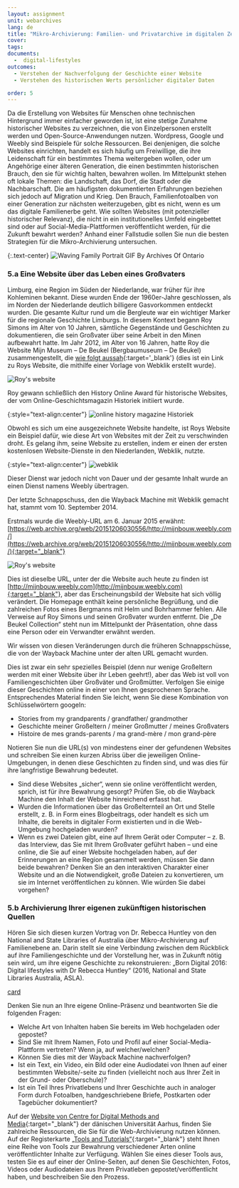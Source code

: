 ```yaml
---
layout: assignment
unit: webarchives
lang: de
title: "Mikro-Archivierung: Familien- und Privatarchive im digitalen Zeitalter"
cover:
tags:
documents:
  -  digital-lifestyles
outcomes:
  - Verstehen der Nachverfolgung der Geschichte einer Website
  - Verstehen des historischen Werts persönlicher digitaler Daten

order: 5
---
```

Da die Erstellung von Websites für Menschen ohne technischen Hintergrund immer einfacher geworden ist, ist eine stetige Zunahme historischer Websites zu verzeichnen, die von Einzelpersonen erstellt werden und Open-Source-Anwendungen nutzen. Wordpress, Google und Weebly sind Beispiele für solche Ressourcen. Bei denjenigen, die solche Websites einrichten, handelt es sich häufig um Freiwillige, die ihre Leidenschaft für ein bestimmtes Thema weitergeben wollen, oder um Angehörige einer älteren Generation, die einen bestimmten historischen Brauch, den sie für wichtig halten, bewahren wollen. Im Mittelpunkt stehen oft lokale Themen: die Landschaft, das Dorf, die Stadt oder die Nachbarschaft. Die am häufigsten dokumentierten Erfahrungen beziehen sich jedoch auf Migration und Krieg. Den Brauch, Familienfotoalben von einer Generation zur nächsten weiterzugeben, gibt es nicht, wenn es um das digitale Familienerbe geht. Wie sollten Websites (mit potenzieller historischer Relevanz), die nicht in ein institutionelles Umfeld eingebettet sind oder auf Social-Media-Plattformen veröffentlicht werden, für die Zukunft bewahrt werden? Anhand einer Fallstudie sollen Sie nun die besten Strategien für die Mikro-Archivierung untersuchen.

{:.text-center}
![Waving Family Portrait GIF By Archives Of Ontario](https://i.giphy.com/media/9XWiUASpHCdeTQZDWV/giphy.webp "Waving Family Portrait GIF By Archives Of Ontario")

<!-- more -->

<!-- briefing-student -->

### 5.a Eine Website über das Leben eines Großvaters
<!-- section-contents -->

Limburg, eine Region im Süden der Niederlande, war früher für ihre Kohleminen bekannt. Diese wurden Ende der 1960er-Jahre geschlossen, als im Norden der Niederlande deutlich billigere Gasvorkommen entdeckt wurden. Die gesamte Kultur rund um die Bergleute war ein wichtiger Marker für die regionale Geschichte Limburgs. In diesem Kontext begann Roy Simons im Alter von 10 Jahren, sämtliche Gegenstände und Geschichten zu dokumentieren, die sein Großvater über seine Arbeit in den Minen aufbewahrt hatte. Im Jahr 2012, im Alter von 16 Jahren, hatte Roy die Website Mijn Museum – De Beukel (Bergbaumuseum – De Beukel) zusammengestellt, die [wie folgt aussah](https://web.archive.org/web/20061213192809/http://www.webklik.nl/index.php){:target='_blank'} (dies ist ein Link zu Roys Website, die mithilfe einer Vorlage von Webklik erstellt wurde).

![Roy's website](/../../assets/images/BeukelB.png "Roy's website")


Roy gewann schließlich den History Online Award für historische Websites, der vom Online-Geschichtsmagazin Historiek initiiert wurde.

{:style="text-align:center"}
![online history magazine Historiek](/../../assets/images/Historiek.png "online history magazine Historiek")

Obwohl es sich um eine ausgezeichnete Website handelte, ist Roys Website ein Beispiel dafür, wie diese Art von Websites mit der Zeit zu verschwinden droht. Es gelang ihm, seine Website zu erstellen, indem er einen der ersten kostenlosen Website-Dienste in den Niederlanden, Webklik, nutzte.

{:style="text-align:center"}
![webklik](/../../assets/images/webklik.png "webklik")


Dieser Dienst war jedoch nicht von Dauer und der gesamte Inhalt wurde an einen Dienst namens Weebly übertragen.

Der letzte Schnappschuss, den die Wayback Machine mit Webklik gemacht hat, stammt vom 10. September 2014.

Erstmals wurde die Weebly-URL am 6. Januar 2015 erwähnt: [https://web.archive.org/web/20151206030556/http://mijnbouw.weebly.com/](https://web.archive.org/web/20151206030556/http://mijnbouw.weebly.com/){:target="_blank"}

![Roy's website](/../../assets/images/BeukelA.png "Roy's website")

Dies ist dieselbe URL, unter der die Website auch heute zu finden ist [http://mijnbouw.weebly.com](http://mijnbouw.weebly.com){:target="_blank"}, aber das Erscheinungsbild der Website hat sich völlig verändert. Die Homepage enthält keine persönliche Begrüßung, und die zahlreichen Fotos eines Bergmanns mit Helm und Bohrhammer fehlen. Alle Verweise auf Roy Simons und seinen Großvater wurden entfernt. Die „De Beukel Collection“ steht nun im Mittelpunkt der Präsentation, ohne dass eine Person oder ein Verwandter erwähnt werden.

Wir wissen von diesen Veränderungen durch die früheren Schnappschüsse, die von der Wayback Machine unter der alten URL gemacht wurden.

Dies ist zwar ein sehr spezielles Beispiel (denn nur wenige Großeltern werden mit einer Website über ihr Leben geehrt!), aber das Web ist voll von Familiengeschichten über Großväter und Großmütter. Verfolgen Sie einige dieser Geschichten online in einer von Ihnen gesprochenen Sprache. Entsprechendes Material finden Sie leicht, wenn Sie diese Kombination von Schlüsselwörtern googeln:
- Stories from my grandparents / grandfather/ grandmother
- Geschichte meiner Großeltern / meiner Großmutter / meines Großvaters
- Histoire de mes grands-parents / ma grand-mère / mon grand-père

Notieren Sie nun die URL(s) von mindestens einer der gefundenen Websites und schreiben Sie einen kurzen Abriss über die jeweiligen Online-Umgebungen, in denen diese Geschichten zu finden sind, und was dies für ihre langfristige Bewahrung bedeutet.
- Sind diese Websites „sicher“, wenn sie online veröffentlicht werden, sprich, ist für ihre Bewahrung gesorgt? Prüfen Sie, ob die Wayback Machine den Inhalt der Website hinreichend erfasst hat.
- Wurden die Informationen über das Großelternteil an Ort und Stelle erstellt, z. B. in Form eines Blogbeitrags, oder handelt es sich um Inhalte, die bereits in digitaler Form existierten und in die Web-Umgebung hochgeladen wurden?
- Wenn es zwei Dateien gibt, eine auf Ihrem Gerät oder Computer – z. B. das Interview, das Sie mit Ihrem Großvater geführt haben – und eine online, die Sie auf einer Website hochgeladen haben, auf der Erinnerungen an eine Region gesammelt werden, müssen Sie dann beide bewahren? Denken Sie an den interaktiven Charakter einer Website und an die Notwendigkeit, große Dateien zu konvertieren, um sie im Internet veröffentlichen zu können. Wie würden Sie dabei vorgehen?

<!-- section -->

### 5.b Archivierung Ihrer eigenen zukünftigen historischen Quellen
<!-- section-contents -->

Hören Sie sich diesen kurzen Vortrag von Dr. Rebecca Huntley von den National and State Libraries of Australia über Mikro-Archivierung auf Familienebene an. Darin stellt sie eine Verbindung zwischen dem Rückblick auf ihre Familiengeschichte und der Vorstellung her, was in Zukunft nötig sein wird, um ihre eigene Geschichte zu rekonstruieren: „Born Digital 2016: Digital lifestyles with Dr Rebecca Huntley“ (2016, National and State Libraries Australia, ASLA).

[card](digital-lifestyles)

Denken Sie nun an Ihre eigene Online-Präsenz und beantworten Sie die folgenden Fragen:
- Welche Art von Inhalten haben Sie bereits im Web hochgeladen oder gepostet?
- Sind Sie mit Ihrem Namen, Foto und Profil auf einer Social-Media-Plattform vertreten? Wenn ja, auf welcher/welchen?
- Können Sie dies mit der Wayback Machine nachverfolgen?
- Ist ein Text, ein Video, ein Bild oder eine Audiodatei von Ihnen auf einer bestimmten Website/-seite zu finden (vielleicht noch aus Ihrer Zeit in der Grund- oder Oberschule)?
- Ist ein Teil Ihres Privatlebens und Ihrer Geschichte auch in analoger Form durch Fotoalben, handgeschriebene Briefe, Postkarten oder Tagebücher dokumentiert?


Auf der [Website von Centre for Digital Methods and Media](https://cc.au.dk/en/cdmm){:target="_blank"} der dänischen Universität Aarhus, finden Sie zahlreiche Ressourcen, die Sie für die Web-Archivierung nutzen können. Auf der Registerkarte [„Tools and Tutorials“](https://cc.au.dk/en/cdmm/tools-and-tutorials/data-collection){:target="_blank"} steht Ihnen eine Reihe von Tools zur Bewahrung verschiedener Arten online veröffentlichter Inhalte zur Verfügung. Wählen Sie eines dieser Tools aus, testen Sie es auf einer der Online-Seiten, auf denen Sie Geschichten, Fotos, Videos oder Audiodateien aus Ihrem Privatleben gepostet/veröffentlicht haben, und beschreiben Sie den Prozess.

<!-- briefing-teacher -->
